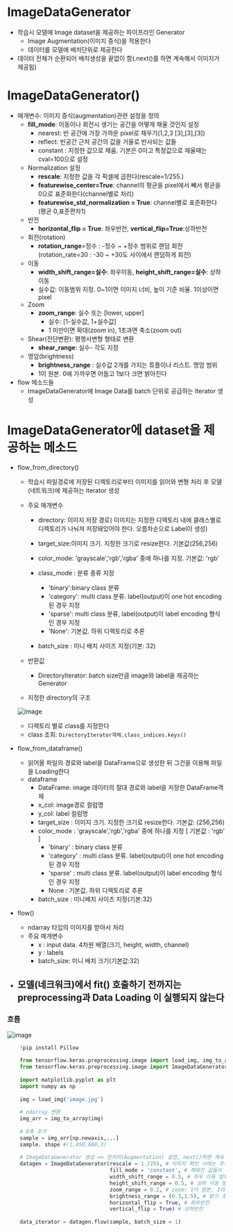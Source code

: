 # ImageDataGenerator
  - 학습시 모델에 Image dataset을 제공하는 파이프라인 Generator
      - Image Augmentation(이미지 증식)을 적용한다
      - 데이터를 모델에 배치단위로 제공한다
  - 데이터 전체가 순환되어 배치생성을 끝없이 함(.next()를 하면 계속해서 이미지가 제공됨)

# ImageDataGenerator()
  - 매개변수: 이미지 증식(augmentation)관련 설정을 정의
      - **fill_mode**: 이동이나 회전시 생기는 공간을 어떻게 채울 것인지 설정
          - nearest: 빈 공간에 가장 가까운 pixel로 채우기(1,2,3 [3],[3],[3])
          - reflect: 빈공간 근처 공간의 값을 거울로 반사되는 값들
          - constant : 지정한 값으로 채움. 기본은 0이고 특정값으로 채울때는 cval=100으로 설정
      - Normalization 설정
          - **rescale**: 지정한 값을 각 픽셀에 곱한다(rescale=1/255.)
          - **featurewise_center=True**: channel의 평균을 pixel에서 빼서 평균을 0으로 표준화한다(channel별로 처리)
          - **featurewise_std_normalization = True**: channel별로 표준화한다 (평균 0,표준편차1)
      - 반전
          - **horizontal_flip = True**: 좌우반전, **vertical_flip=True**:상하반전
      - 회전(rotation)
          - **rotation_range**=정수 : -정수 ~ +정수 범위로 랜덤 회전(rotation_rate=30 : -30 ~ +30도 사이에서 랜덤하게 회전)
      - 이동
          - **width_shift_range=실수**: 좌우이동, **height_shift_range=실수**: 상하이동
          - 실수값: 이동범위 지정. 0~1이면 이미지 너비, 높이 기준 비율. 1이상이면  pixel
      - Zoom
          - **zoom_range**: 실수 또는 [lower, upper]
              - 실수: [1-실수값, 1+실수값]
              - 1 미만이면 확대(zoom in), 1초과면 축소(zoom out)
      - Shear(전단변환): 평행사변형 형태로 변환
          - **shear_range**: 실수- 각도 지정
      - 명암(brightness)
          - **brightness_range** : 실수값 2개를 가지는 튜플이나 리스트. 명암 범위
          - 1이 원본. 0에 가까우면 어둡고 1보다 크면 밝아진다
  - flow 메소드들
      - ImageDataGenerator에 Image Data를 batch 단위로 공급하는 Iterator 생성

# ImageDataGenerator에 dataset을 제공하는 메소드
  - flow_from_directory()
      - 학습시 파일경로에 저장된 디렉토리로부터 이미지를 읽어와 변형 처리 후 모델(네트워크)에 제공하는 iterator 생성
      - 주요 매개변수
          - directory: 이미지 저장 경로( 이미지는 지정한 디렉토리 내에 클래스별로 디렉토리가 나눠져 저장돼있어야 한다. 오름차순으로 Label이 생성)
          - target_size:이미지 크기. 지정한 크기로 resize한다. 기본값(256,256)
          - color_mode: 'grayscale','rgb','rgba' 중에 하나를 지정. 기본값: 'rgb'
          - class_mode : 분류 종류 지정
              - 'binary':binary class 분류
              - 'category': multi class 분류. label(output)이 one hot encoding된 경우 지정
              - 'sparse': multi class 분류, label(output)이 label encoding 형식인 경우 지정
              - 'None': 기본값. 하위 디렉토리로 추론

          - batch_size : 미니 배치 사이즈 지정(기본: 32)

      - 반환값
          - DirectoryIterator: batch size만큼 image와 label을 제공하는 Generator
      - 지정한 directory의 구조

    ![image](https://user-images.githubusercontent.com/76146752/116062265-b4aa7880-a6be-11eb-89d0-50223f21ba3b.png)
      
      
      - 디렉토리 별로 class를 지정한다
      - class 조회: `DirectoryIterator객체.class_indices.keys()`

  - flow_from_dataframe()
      - 읽어올 파일의 경로와 label을 DataFrame으로 생성한 뒤 그건을 이용해 파일을 Loading한다
      - dataframe
          - DataFrame: image 데이터의 절대 경로와 label을 저장한 DataFrame객체
          - x_col: image경로 컬럼명
          - y_col: label 컬럼명
          - target_size : 이미지 크기. 지정한 크기로 resize한다. 기본값: (256,256)
          - color_mode : 'grayscale','rgb','rgba' 중에 하나를 지정 [ 기본값 : 'rgb' ] 
              - 'binary' : binary class 분류
              - 'category' : multi class 분류. label(output)이 one hot encoding 된 경우 지정
              - 'sparse' : multi class 분류.  label(output)이 label encoding 형식인 경우 지정
              - None : 기본값. 하위 디렉토리로 추론
          - batch_size : 미니배치 사이즈 지정(기본:32)

  - flow()
      - ndarray 타입의 이미지를 받아서 처리
      - 주요 매개변수
          - x : input data. 4차원 배열(크기, height, width, channel)
          - y : labels
          - batch_size: 미니 배치 크기(기본값:32)

  - ## 모델(네크워크)에서 fit() 호출하기 전까지는 preprocessing과 Data Loading 이 실행되지 않는다

### 흐름
![image](https://user-images.githubusercontent.com/76146752/116063544-0d2e4580-a6c0-11eb-9b11-b577c87058a4.png)

``` python
    !pip install Pillow
    
    from tensorflow.keras.preprocessing.image import load_img, img_to_array
    from tensorflow.keras.preprocessing.image import ImageDataGenerator
    
    import matplotlib.pyplot as plt
    import numpy as np
    
    img = load_img('image.jpg')
    
    # ndarray 변환
    img_arr = img_to_array(img)
    
    # 0축 추가
    sample = img_arr[np.newaxis,...]
    sample. shape #(1,450,600,3)
    
    # ImageDataGenerator 생성 => 전처리(Augmentation) 설정, next()하면 계속 이미지가 제공됨
    datagen = ImageDataGenerator(rescale = 1./255, # 이미지 확인 시에는 주석처리를 해야함
                                 fill_mode = 'constant', # 채워진 값들이 학습에 영향을 줄 수 있기 때문에 보통은 constant로 설정하여 검정색으로 철ㅁ
                                 width_shift_range = 0.5, # 좌우 이동 범위 -50% ~ 50% 사이로 랜덤하게 이동되어 설정
                                 height_shift_range = 0.5, # 상하 이동 범위 -50% ~ 50%
                                 zoom_range = 0.2, # zoom: 1이 원본, 1미만: zoom in, 1 초과: zoom out
                                 brightness_range = (0.3,1.5), # 밝기 조절 1이 원본 , 1 미만:어둡, 1초과: 밝
                                 horizontal_flip = True, # 좌우반전
                                 vertical_flip = True) # 상하반전
    
    data_iterator = datagen.flow(sample, batch_size = 1)
```



